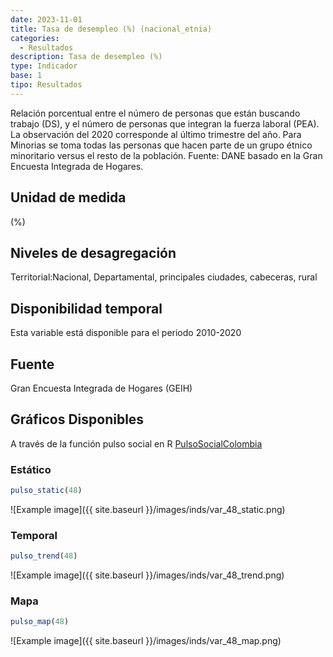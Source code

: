 ```yaml
---
date: 2023-11-01
title: Tasa de desempleo (%) (nacional_etnia)
categories:
  - Resultados
description: Tasa de desempleo (%)
type: Indicador
base: 1
tipo: Resultados
--- 
```


Relación porcentual entre el número de personas que están
buscando trabajo (DS), y el número de personas que integran la fuerza laboral (PEA). La observación del 2020 corresponde al último trimestre del año. Para Minorias se toma todas las personas que hacen parte de un grupo étnico minoritario versus el resto de la población.
Fuente: DANE basado en la Gran Encuesta Integrada de Hogares.

## Unidad de medida
(%)

## Niveles de desagregación
Territorial:Nacional, Departamental, principales ciudades, cabeceras, rural

## Disponibilidad temporal
Esta variable está disponible para el periodo 2010-2020

## Fuente
Gran Encuesta Integrada de Hogares (GEIH)

## Gráficos Disponibles

A través de la función pulso social en R [PulsoSocialColombia](https://github.com/pulsosocialcolombia/PulsoSocialColombia)

### Estático

``` R
pulso_static(48)
```

![Example image]({{ site.baseurl }}/images/inds/var_48_static.png)

### Temporal

``` R
pulso_trend(48)
```

![Example image]({{ site.baseurl }}/images/inds/var_48_trend.png)

### Mapa

``` R
pulso_map(48)
```

![Example image]({{ site.baseurl }}/images/inds/var_48_map.png)